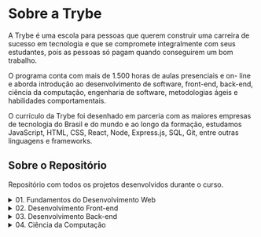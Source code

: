# **Sobre a Trybe**

A Trybe é uma escola para pessoas que querem construir uma carreira de sucesso em tecnologia e que se compromete integralmente com seus estudantes, pois as pessoas só pagam quando conseguirem um bom trabalho.

O programa conta com mais de 1.500 horas de aulas presenciais e on- line e aborda introdução ao desenvolvimento de software, front-end, back-end, ciência da computação, engenharia de software, metodologias ágeis e habilidades comportamentais.

O currículo da Trybe foi desenhado em parceria com as maiores empresas de tecnologia do Brasil e do mundo e ao longo da formação, estudamos JavaScript, HTML, CSS, React, Node, Express.js, SQL, Git, entre outras linguagens e frameworks.

## **Sobre o Repositório**

Repositório com todos os projetos desenvolvidos durante o curso.

  <details>
    <summary>01. Fundamentos do Desenvolvimento Web</summary>
    <table>
      <tr>
        <td colspan="2" align="center">
          <strong>Bloco 01:</strong> Unix, Bash e Shell Script
        </td>
      </tr>
      <tr>
        <td>:ballot_box_with_check:</td>
        <td><s><em><strong>03:</strong> Setup</em></s></td>
      </tr>
      <tr>
        <td>:ballot_box_with_check:</td>
        <td><s><em><strong>03:</strong> Fundamentos do Desenvolvimento Web</em></s></td>
      </tr>
      <tr>
        <td>:ballot_box_with_check:</td>
        <td><s><em><strong>03:</strong> Introdução - Unix & Shell</em></s></td>
      </tr>
      <tr>
        <td>:ballot_box_with_check:</td>
        <td><s><em><strong>03:</strong> Unix & Bash - Parte 1</em></s></td>
      </tr>
      <tr>
        <td>:ballot_box_with_check:</td>
        <td><s><em><strong>04:</strong> Unix & Bash - Parte 2</em></s></td>
      </tr>
      <tr>
        <td colspan="2" align="center">
          <strong>Bloco 02:</strong> Git, GitHub e Internet
        </td>
      </tr>
      <tr>
        <td>:black_square_button:</td>
        <td><strong>01:</strong> Git & GitHub - O que é e para que serve</td>
      </tr>
      <tr>
        <td>:black_square_button:</td>
        <td><strong>02:</strong> Git & GitHub - Entendendo os comandos</td>
      </tr>
      <tr>
        <td>:black_square_button:</td>
        <td><strong>03:</strong> Internet - Entendendo como ela funciona</td>
      </tr>
      <tr>
        <td colspan="2" align="center">
          <strong>Bloco 03:</strong> Introdução à HTML e CSS
        </td>
      </tr>
      <tr>
        <td>:ballot_box_with_check:</td>
        <td><s><em><strong>01:</strong> Introdução - HTML & CSS</em></s></td>
      </tr>
      <tr>
        <td>:black_square_button:</td>
        <td><strong>01:</strong> HTML & CSS - Estruturas de página</td>
      </tr>
      <tr>
        <td>:black_square_button:</td>
        <td><strong>02:</strong> HTML & CSS - Primeiros passos em CSS</td>
      </tr>
      <tr>
        <td>:black_square_button:</td>
        <td><strong>03:</strong> HTML & CSS - Seletores e posicionamento</td>
      </tr>
      <tr>
        <td>:black_square_button:</td>
        <td><strong>04:</strong> HTML Semântico</td>
      </tr>
      <tr>
        <td>:black_square_button:</td>
        <td><strong>05:</strong> Projeto - Lessons Learned</td>
      </tr>
      <tr>
        <td colspan="2" align="center">
          <strong>Bloco 04:</strong> Introdução à JavaScript e Lógica de Programação
        </td>
      </tr>
      <tr>
        <td>:black_square_button:</td>
        <td><strong>01:</strong> Introdução - JavaScript</td>
      </tr>
      <tr>
        <td>:black_square_button:</td>
        <td><strong>01:</strong> JavaScript - Primeiros passos</td>
      </tr>
      <tr>
        <td>:black_square_button:</td>
        <td><strong>02:</strong> JavaScript - Array e loop For</td>
      </tr>
      <tr>
        <td>:black_square_button:</td>
        <td><strong>03:</strong> JavaScript - Lógica de Programação e Algoritmos</td>
      </tr>
      <tr>
        <td>:black_square_button:</td>
        <td><strong>04:</strong> JavaScript - Objetos e funções</td>
      </tr>
      <tr>
        <td>:black_square_button:</td>
        <td><strong>05:</strong> Projeto - Playground Functions</td>
      </tr>
      <tr>
        <td colspan="2" align="center">
          <strong>Bloco 05:</strong> JavaScript: DOM, Eventos e Web Storage
        </td>
      </tr>
      <tr>
        <td>:black_square_button:</td>
        <td><strong>01:</strong> JavaScript - DOM e seletores</td>
      </tr>
      <tr>
        <td>:black_square_button:</td>
        <td><strong>02:</strong> JavaScript - Trabalhando com elementos</td>
      </tr>
      <tr>
        <td>:black_square_button:</td>
        <td><strong>03:</strong> JavaScript - Eventos</td>
      </tr>
      <tr>
        <td>:black_square_button:</td>
        <td><strong>04:</strong> JavaScript - Web Storage</td>
      </tr>
      <tr>
        <td>:black_square_button:</td>
        <td><strong>05:</strong> Fundamentos - JavaScript - Projetos</td>
      </tr>
      <tr>
        <td>:black_square_button:</td>
        <td><strong>05:</strong> Projeto - Arte com Pixels</td>
      </tr>
      <tr>
        <td>:black_square_button:</td>
        <td><strong>06:</strong> Projeto - Lista de tarefas</td>
      </tr>
      <tr>
        <td>:black_square_button:</td>
        <td><strong>07:</strong> (Bônus) Projeto - Meme Generator</td>
      </tr>
      <tr>
        <td>:black_square_button:</td>
        <td><strong>08:</strong> (Bônus) Projeto - Adivinhe a Cor</td>
      </tr>
      <tr>
        <td>:black_square_button:</td>
        <td><strong>08:</strong> (Bônus) Projeto - Carta Misteriosa</td>
      </tr>
      <tr>
        <td colspan="2" align="center">
          <strong>Bloco 06:</strong> HTML e CSS: Forms, Flexbox e Responsivo
        </td>
      </tr>
      <tr>
        <td>:black_square_button:</td>
        <td><strong>01:</strong> HTML & CSS - Forms</td>
      </tr>
      <tr>
        <td>:black_square_button:</td>
        <td><strong>02:</strong> Bibliotecas JavaScript e Frameworks CSS</td>
      </tr>
      <tr>
        <td>:black_square_button:</td>
        <td><strong>03:</strong> Introdução - CSS Flexbox</td>
      </tr>
      <tr>
        <td>:black_square_button:</td>
        <td><strong>03:</strong> CSS Flexbox - Parte 1</td>
      </tr>
      <tr>
        <td>:black_square_button:</td>
        <td><strong>04:</strong> CSS Flexbox - Parte 2</td>
      </tr>
      <tr>
        <td>:black_square_button:</td>
        <td><strong>05:</strong> CSS Responsivo - Mobile First</td>
      </tr>
      <tr>
        <td>:black_square_button:</td>
        <td><strong>06:</strong> Projeto - Página inicial do Facebook</td>
      </tr>
      <tr>
        <td colspan="2" align="center">
          <strong>Bloco 07:</strong> Introdução à JavaScript ES6 e Testes Unitários
        </td>
      </tr>
      <tr>
        <td>:black_square_button:</td>
        <td>
          <strong>01:</strong> JavaScript ES6 - let, const, arrow functions e template
          literals
        </td>
      </tr>
      <tr>
        <td>:black_square_button:</td>
        <td><strong>02:</strong> JavaScript ES6 - Objects</td>
      </tr>
      <tr>
        <td>:black_square_button:</td>
        <td><strong>03:</strong> Testes unitários em JavaScript</td>
      </tr>
      <tr>
        <td>:black_square_button:</td>
        <td><strong>04:</strong> Projeto - JavaScript Testes Unitários</td>
      </tr>
      <tr>
        <td colspan="2" align="center">
          <strong>Bloco 08:</strong> Higher Order Functions do JavaScript ES6
        </td>
      </tr>
      <tr>
        <td>:black_square_button:</td>
        <td>
          <strong>01:</strong> JavaScript ES6 - Higher Order Functions - forEach,
          find, some, every, sort
        </td>
      </tr>
      <tr>
        <td>:black_square_button:</td>
        <td>
          <strong>02:</strong> JavaScript ES6 - Higher Order Functions - map e filter
        </td>
      </tr>
      <tr>
        <td>:black_square_button:</td>
        <td><strong>03:</strong> JavaScript ES6 - Higher Order Functions - reduce</td>
      </tr>
      <tr>
        <td>:black_square_button:</td>
        <td>
          <strong>04:</strong> JavaScript ES6 - spread operator, parâmetro rest,
          destructuring e mais
        </td>
      </tr>
      <tr>
        <td>:black_square_button:</td>
        <td><strong>05:</strong> Projeto - Zoo functions</td>
      </tr>
      <tr>
        <td colspan="2" align="center">
          <strong>Bloco 09:</strong> JavaScript Assíncrono e Promises
        </td>
      </tr>
      <tr>
        <td>:black_square_button:</td>
        <td><strong>01:</strong> JavaScript Assíncrono e Callbacks</td>
      </tr>
      <tr>
        <td>:black_square_button:</td>
        <td><strong>02:</strong> JavaScript Promises</td>
      </tr>
      <tr>
        <td>:black_square_button:</td>
        <td><strong>03:</strong> Projeto - Carrinho de Compras</td>
      </tr>
      <tr>
        <td colspan="2" align="center">
          <strong>Bloco 10:</strong> Testes automatizados com Jest
        </td>
      </tr>
      <tr>
        <td>:black_square_button:</td>
        <td><strong>01:</strong> Primeiros passos no Jest</td>
      </tr>
      <tr>
        <td>:black_square_button:</td>
        <td><strong>02:</strong> Jest - Testes Assíncronos</td>
      </tr>
      <tr>
        <td>:black_square_button:</td>
        <td><strong>03:</strong> Jest - Simulando comportamentos</td>
      </tr>
      <tr>
        <td>:black_square_button:</td>
        <td><strong>04:</strong> Projeto - Jest Assíncrono e Mocking</td>
      </tr>
    </table>
</details>
<details>
  <summary>02. Desenvolvimento Front-end</summary>
  <table>
    <tr>
      <td colspan="2" align="center">
        <strong>Bloco 11:</strong> Introdução à React
      </td>
    </tr>
    <tr>
      <td>:black_square_button:</td>
      <td><strong>01:</strong> Introdução - Front-end</td>
    </tr>
    <tr>
      <td>:black_square_button:</td>
      <td><strong>01:</strong> Introdução - React</td>
    </tr>
    <tr>
      <td>:black_square_button:</td>
      <td><strong>01:</strong> 'Hello, world!' no React!
      </td>
    </tr>
    <tr>
      <td>:black_square_button:</td>
      <td><strong>02:</strong> Componentes React</td>
    </tr>
    <tr>
      <td>:black_square_button:</td>
      <td><strong>03:</strong> Projeto - Movie Cards Library
      </td>
    </tr>
    <tr>
      <td colspan="2" align="center">
        <strong>Bloco 12:</strong> Componentes com Estado, Eventos e Formulários com
        React
      </td>
    </tr>
    <tr>
      <td>:black_square_button:</td>
      <td>01:</strong> Componentes com estado e eventos</td>
    </tr>
    <tr>
      <td>:black_square_button:</td>
      <td>02:</strong> Formulários no React</td>
    </tr>
    <tr>
      <td>:black_square_button:</td>
      <td>03:</strong> Projeto - Movie Cards Library Stateful</td>
    </tr>
    <tr>
      <td colspan="2" align="center">
        <strong>Bloco 13:</strong> Ciclo de Vida de Componentes e React Router
      </td>
    </tr>
    <tr>
      <td>:black_square_button:</td>
      <td>01:</strong> Ciclo de vida de componentes</td>
    </tr>
    <tr>
      <td>:black_square_button:</td>
      <td>02:</strong> React Router</td>
    </tr>
    <tr>
      <td>:black_square_button:</td>
      <td>03:</strong> Projeto - Movie Cards Library CRUD</td>
    </tr>
    <tr>
      <td colspan="2" align="center">
        <strong>Bloco 14:</strong> Metodologias Ágeis
      </td>
    </tr>
    <tr>
      <td>:black_square_button:</td>
      <td>01:</strong> Metodologias Ágeis</td>
    </tr>
    <tr>
      <td>:black_square_button:</td>
      <td>02:</strong> Projeto - Frontend Online Store</td>
    </tr>
    <tr>
      <td colspan="2" align="center">
        <strong>Bloco 15:</strong> Testes automatizados com React Testing Library
      </td>
    </tr>
    <tr>
      <td>:black_square_button:</td>
      <td>01:</strong> RTL - Primeiros passos</td>
    </tr>
    <tr>
      <td>:black_square_button:</td>
      <td>02:</strong> RTL - Mocks e Inputs</td>
    </tr>
    <tr>
      <td>:black_square_button:</td>
      <td>03:</strong> RTL - Testando React Router</td>
    </tr>
    <tr>
      <td>:black_square_button:</td>
      <td>04:</strong> Projeto - Testes em React</td>
    </tr>
    <tr>
      <td colspan="2" align="center">
        <strong>Bloco 16:</strong> Gerenciamento de estado com Redux
      </td>
    </tr>
    <tr>
      <td>:black_square_button:</td>
      <td>01:</strong> Introdução ao Redux - O estado global da aplicação</td>
    </tr>
    <tr>
      <td>:black_square_button:</td>
      <td>02:</strong> Usando o Redux no React</td>
    </tr>
    <tr>
      <td>:black_square_button:</td>
      <td>03:</strong> Usando o Redux no React - Prática</td>
    </tr>
    <tr>
      <td>:black_square_button:</td>
      <td>04:</strong> Usando o Redux no React - Actions Assíncronas</td>
    </tr>
    <tr>
      <td>:black_square_button:</td>
      <td>05:</strong> Testes em React-Redux</td>
    </tr>
    <tr>
      <td>:black_square_button:</td>
      <td>06:</strong> Projeto - Trybe Wallet</td>
    </tr>
    <tr>
      <td colspan="2" align="center">
        <strong>Bloco 17:</strong> Projeto Jogo de Trivia
      </td>
    </tr>
    <tr>
      <td>:black_square_button:</td>
      <td>01:</strong> Projeto - Jogo de Trivia</td>
    </tr>
    <tr>
      <td colspan="2" align="center">
        <strong>Bloco 18:</strong> Context API e React Hooks
      </td>
    </tr>
    <tr>
      <td>:black_square_button:</td>
      <td>01:</strong> Context API do React</td>
    </tr>
    <tr>
      <td>:black_square_button:</td>
      <td>02:</strong> React Hooks - useState e useContext</td>
    </tr>
    <tr>
      <td>:black_square_button:</td>
      <td>03:</strong> React Hooks - useEffect e Hooks customizados</td>
    </tr>
    <tr>
      <td>:black_square_button:</td>
      <td>04:</strong> Projeto - StarWars Datatable com Context API e Hooks</td>
    </tr>
    <tr>
      <td colspan="2" align="center">
        <strong>Bloco 19:</strong> Projeto App de Receitas
      </td>
    </tr>
    <tr>
      <td>:black_square_button:</td>
      <td>01:</strong> Projeto - App de Receitas</td>
    </tr>
  </table>
</details>
<details>
  <summary>03. Desenvolvimento Back-end</summary>
  <table>
    <tr>
      <td colspan="2" align="center">
        <strong>Bloco 20:</strong> Introdução à SQL
      </td>
    </tr>
    <tr>
      <td>:black_square_button:</td>
      <td>01:</strong> Introdução - Back-end</td>
    </tr>
    <tr>
      <td>:black_square_button:</td>
      <td>01:</strong> Introdução - Bancos de dados relacionais</td>
    </tr>
    <tr>
      <td>:black_square_button:</td>
      <td>01:</strong> Banco de dados SQL</td>
    </tr>
    <tr>
      <td>:black_square_button:</td>
      <td>02:</strong> Encontrando dados em um banco de dados</td>
    </tr>
    <tr>
      <td>:black_square_button:</td>
      <td>03:</strong> Filtrando dados de forma específica</td>
    </tr>
    <tr>
      <td>:black_square_button:</td>
      <td>04:</strong> Manipulando tabelas</td>
    </tr>
    <tr>
      <td>:black_square_button:</td>
      <td>05:</strong> Projeto - All For One</td>
    </tr>
    <tr>
      <td colspan="2" align="center">
        <strong>Bloco 21:</strong> Funções SQL, Joins e Subqueries
      </td>
    </tr>
    <tr>
      <td>:black_square_button:</td>
      <td>01:</strong> Funções mais usadas no SQL</td>
    </tr>
    <tr>
      <td>:black_square_button:</td>
      <td>02:</strong> Descomplicando JOINs, UNIONs e Subqueries</td>
    </tr>
    <tr>
      <td>:black_square_button:</td>
      <td>03:</strong> Stored Routines & Stored Functions</td>
    </tr>
    <tr>
      <td>:black_square_button:</td>
      <td>04:</strong> Projeto - Vocabulary Booster</td>
    </tr>
    <tr>
      <td colspan="2" align="center">
        <strong>Bloco 22:</strong> Normalização e Modelagem de Banco de Dados
      </td>
    </tr>
    <tr>
      <td>:black_square_button:</td>
      <td>01:</strong> Transformando ideias em um modelo de banco de dados</td>
    </tr>
    <tr>
      <td>:black_square_button:</td>
      <td>02:</strong> Normalização, Formas Normais e Dumps</td>
    </tr>
    <tr>
      <td>:black_square_button:</td>
      <td>03:</strong> Transformando ideias em um modelo de banco de dados -Parte 2</td>
    </tr>
    <tr>
      <td>:black_square_button:</td>
      <td>04:</strong> Projeto - One For All</td>
    </tr>
    <tr>
      <td colspan="2" align="center">
        <strong>Bloco 23:</strong> Introdução ao MongoDB
      </td>
    </tr>
    <tr>
      <td>:black_square_button:</td>
      <td>01:</strong> Introdução - NoSQL</td>
    </tr>
    <tr>
      <td>:black_square_button:</td>
      <td>01:</strong> MongoDB - Introdução</td>
    </tr>
    <tr>
      <td>:black_square_button:</td>
      <td>02:</strong> Filter Operators</td>
    </tr>
    <tr>
      <td>:black_square_button:</td>
      <td>03:</strong> Projeto - Data Flights</td>
    </tr>
    <tr>
      <td colspan="2" align="center">
        <strong>Bloco 24:</strong> MongoDB: Updates Simples e Complexos
      </td>
    </tr>
    <tr>
      <td>:black_square_button:</td>
      <td>01:</strong> Updates Simples</td>
    </tr>
    <tr>
      <td>:black_square_button:</td>
      <td>02:</strong> Updates Complexos - Arrays - Parte 1</td>
    </tr>
    <tr>
      <td>:black_square_button:</td>
      <td>03:</strong> Updates Complexos - Arrays - Parte 2</td>
    </tr>
    <tr>
      <td>:black_square_button:</td>
      <td>04:</strong> Projeto - Commerce</td>
    </tr>
    <tr>
      <td colspan="2" align="center">
        <strong>Bloco 25:</strong> MongoDB: Aggregation Framework
      </td>
    </tr>
    <tr>
      <td>:black_square_button:</td>
      <td>01:</strong> Aggregation Framework - Parte 1</td>
    </tr>
    <tr>
      <td>:black_square_button:</td>
      <td>02:</strong> Aggregation Framework - Parte 2</td>
    </tr>
    <tr>
      <td>:black_square_button:</td>
      <td>03:</strong> Projeto - Aggregations</td>
    </tr>
    <tr>
      <td colspan="2" align="center">
        <strong>Bloco 26:</strong> Introdução ao desenvolvimento Web com NodeJS
      </td>
    </tr>
    <tr>
      <td>:black_square_button:</td>
      <td>01:</strong> Intro - NodeJS</td>
    </tr>
    <tr>
      <td>:black_square_button:</td>
      <td>01:</strong> NodeJS - Introdução</td>
    </tr>
    <tr>
      <td>:black_square_button:</td>
      <td>02:</strong> NodeJS - Fluxo Assíncrono</td>
    </tr>
    <tr>
      <td>:black_square_button:</td>
      <td>03:</strong> NodeJS - Arquitetura</td>
    </tr>
    <tr>
      <td>:black_square_button:</td>
      <td>04:</strong> Express: HTTP com Node.js</td>
    </tr>
    <tr>
      <td>:black_square_button:</td>
      <td>05:</strong> Práticando Express</td>
    </tr>
    <tr>
      <td>:black_square_button:</td>
      <td>06:</strong> Projeto - Crush Manager</td>
    </tr>
    <tr>
      <td colspan="2" align="center">
        <strong>Bloco 27:</strong> NodeJS: Camada de Serviço e Arquitetura Rest e Restful
      </td>
    </tr>
    <tr>
      <td>:black_square_button:</td>
      <td>01:</strong> Introdução - Arquitetura de Software</td>
    </tr>
    <tr>
      <td>:black_square_button:</td>
      <td>01:</strong> Arquitetura de Software - Camada de Model</td>
    </tr>
    <tr>
      <td>:black_square_button:</td>
      <td>02:</strong> Arquitetura de Software - Camada de Controller e Service</td>
    </tr>
    <tr>
      <td>:black_square_button:</td>
      <td>03:</strong> Arquitetura web - Rest e Restful</td>
    </tr>
    <tr>
      <td>:black_square_button:</td>
      <td>04:</strong> Projeto - Store Manager</td>
    </tr>
    <tr>
      <td colspan="2" align="center">
        <strong>Bloco 28:</strong> Autenticação e Upload de Arquivos
      </td>
    </tr>
    <tr>
      <td>:black_square_button:</td>
      <td>01:</strong> NodeJS - JWT - (JSON Web Token)</td>
    </tr>
    <tr>
      <td>:black_square_button:</td>
      <td>02:</strong> NodeJS - Upload de arquivos com Multer</td>
    </tr>
    <tr>
      <td>:black_square_button:</td>
      <td>03:</strong> Projeto - Cookmaster</td>
    </tr>
    <tr>
      <td colspan="2" align="center">
        <strong>Bloco 29:</strong> Deployment
      </td>
    </tr>
    <tr>
      <td>:black_square_button:</td>
      <td>01:</strong> Introdução - Deploy</td>
    </tr>
    <tr>
      <td>:black_square_button:</td>
      <td>01:</strong> Infraestrutura - Deploy com Heroku</td>
    </tr>
    <tr>
      <td>:black_square_button:</td>
      <td>02:</strong> Deploy - Gerenciadores de Processos</td>
    </tr>
    <tr>
      <td>:black_square_button:</td>
      <td>03:</strong> Projeto - Stranger Things</td>
    </tr>
    <tr>
      <td colspan="2" align="center">
        <strong>Bloco 30:</strong> Projeto Trybeer
      </td>
    </tr>
    <tr>
      <td>:black_square_button:</td>
      <td>01:</strong> Projeto - Trybeer</td>
    </tr>
    <tr>
      <td>:black_square_button:</td>
      <td>Bloco 31:</strong> Arquitetura: SOLID e ORM</td>
    </tr>
    <tr>
      <td>:black_square_button:</td>
      <td>01:</strong> Arquitetura - Princípios SOLID</td>
    </tr>
    <tr>
      <td>:black_square_button:</td>
      <td>02:</strong> ORM - Interface da aplicação com o banco de dados</td>
    </tr>
    <tr>
      <td>:black_square_button:</td>
      <td>03:</strong> ORM - Associations</td>
    </tr>
    <tr>
      <td>:black_square_button:</td>
      <td>04:</strong> Boas práticas na escrita de testes</td>
    </tr>
    <tr>
      <td>:black_square_button:</td>
      <td>05:</strong> Projeto - API de Blogs</td>
    </tr>
    <tr>
      <td colspan="2" align="center">
        <strong>Bloco 32:</strong> Sockets
      </td>
    </tr>
    <tr>
      <td>:black_square_button:</td>
      <td>01:</strong> Arquitetura de Software - Camada de View</td>
    </tr>
    <tr>
      <td>:black_square_button:</td>
      <td>02:</strong> Sockets - TCP/UDP & NET</td>
    </tr>
    <tr>
      <td>:black_square_button:</td>
      <td>03:</strong> Sockets - Socket.io</td>
    </tr>
    <tr>
      <td>:black_square_button:</td>
      <td>04:</strong> Projeto - Webchat</td>
    </tr>
    <tr>
      <td colspan="2" align="center">
        <strong>Bloco 33:</strong> Projeto Trybeer II
      </td>
    </tr>
    <tr>
      <td>:black_square_button:</td>
      <td>01:</strong> Projeto - Trybeer v2</td>
    </tr>
  </table>
</details>
<details>
  <summary>04. Ciência da Computação</summary>
  <table>
    <tr>
      <td colspan="2" align="center">
        <strong>Bloco 34:</strong> Arquitetura de Computadores e Redes
      </td>
    </tr>
    <tr>
      <td>:black_square_button:</td>
      <td>01:</strong> Introdução - Ciência da Computação</td>
    </tr>
    <tr>
      <td>:black_square_button:</td>
      <td>01:</strong> Arquitetura de Computadores</td>
    </tr>
    <tr>
      <td>:black_square_button:</td>
      <td>02:</strong> Arquitetura de redes</td>
    </tr>
    <tr>
      <td>:black_square_button:</td>
      <td>03:</strong> Redes de computadores, ferramentas e segurança</td>
    </tr>
    <tr>
      <td>:black_square_button:</td>
      <td>04:</strong> Projeto - Explorando os protocolos</td>
    </tr>
    <tr>
      <td colspan="2" align="center">
        <strong>Bloco 35:</strong> Introdução à Python e Raspagem de Dados da Web
      </td>
    </tr>
    <tr>
      <td>:black_square_button:</td>
      <td>01:</strong> Aprendendo Python</td>
    </tr>
    <tr>
      <td>:black_square_button:</td>
      <td>02:</strong> Entrada e Saída de Dados</td>
    </tr>
    <tr>
      <td>:black_square_button:</td>
      <td>03:</strong> Raspagem de Dados</td>
    </tr>
    <tr>
      <td>:black_square_button:</td>
      <td>04:</strong> Testes</td>
    </tr>
    <tr>
      <td>:black_square_button:</td>
      <td>05:</strong> Projeto - Tech news</td>
    </tr>
    <tr>
      <td colspan="2" align="center">
        <strong>Bloco 36:</strong> Programação Orientada a Objetos e Padrões de
        Projeto
      </td>
    </tr>
    <tr>
      <td>:black_square_button:</td>
      <td>01:</strong> Introdução à programação orientada a objetos</td>
    </tr>
    <tr>
      <td>:black_square_button:</td>
      <td>02:</strong> Programação orientada a objetos na prática</td>
    </tr>
    <tr>
      <td>:black_square_button:</td>
      <td>03:</strong> Padrões de projeto</td>
    </tr>
    <tr>
      <td>:black_square_button:</td>
      <td>04:</strong> Projeto - Relatórios de Estoque</td>
    </tr>
    <tr>
      <td colspan="2" align="center">
        <strong>Bloco 37:</strong> Algoritmos e Estrutura de Dados
      </td>
    </tr>
    <tr>
      <td>:black_square_button:</td>
      <td>01:</strong> Estrutura de Dados I - Arrays</td>
    </tr>
    <tr>
      <td>:black_square_button:</td>
      <td>02:</strong> Estrutura de Dados I - Complexidade de Algoritmos</td>
    </tr>
    <tr>
      <td>:black_square_button:</td>
      <td>03:</strong> Recursividade e Estratégias para solução de problemas</td>
    </tr>
    <tr>
      <td>:black_square_button:</td>
      <td>04:</strong> Algoritmos de ordenação e busca</td>
    </tr>
    <tr>
      <td>:black_square_button:</td>
      <td>05:</strong> Projeto - Algoritmos</td>
    </tr>
    <tr>
      <td colspan="2" align="center">
        <strong>Bloco 38:</strong> Estrutura de Dados: Hash e Set
      </td>
    </tr>
    <tr>
      <td>:black_square_button:</td>
      <td>01:</strong> Estrutura de dados II - Hash maps & Dict</td>
    </tr>
    <tr>
      <td>:black_square_button:</td>
      <td>02:</strong> Estrutura de dados II - Set</td>
    </tr>
    <tr>
      <td>:black_square_button:</td>
      <td>03:</strong> Projeto - Restaurant Orders</td>
    </tr>
    <tr>
      <td colspan="2" align="center">
        <strong>Bloco 39:</strong> Estrutura de Dados: Pilhas, Filas e Listas
      </td>
    </tr>
    <tr>
      <td>:black_square_button:</td>
      <td>01:</strong> Estrutura de dados III - Pilhas</td>
    </tr>
    <tr>
      <td>:black_square_button:</td>
      <td>02:</strong> Estrutura de dados III - Deque</td>
    </tr>
    <tr>
      <td>:black_square_button:</td>
      <td>03:</strong> Estrutura de Dados III - Nó & Listas ligadas</td>
    </tr>
    <tr>
      <td>:black_square_button:</td>
      <td>04:</strong> Estrutura de Dados III - Listas duplamente ligadas</td>
    </tr>
    <tr>
      <td>:black_square_button:</td>
      <td>05:</strong> Projeto - TING - Trybe Is Not Google</td>
    </tr>
  </table>
</details>